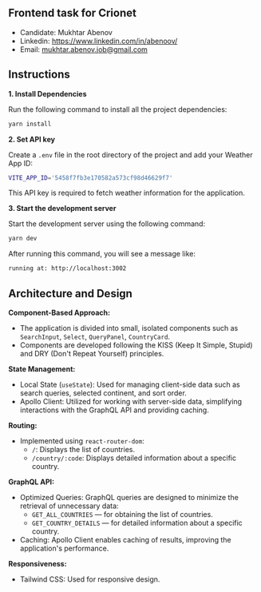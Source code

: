 ## Frontend task for Crionet

- Candidate: Mukhtar Abenov
- Linkedin: https://www.linkedin.com/in/abenoov/
- Email: mukhtar.abenov.job@gmail.com

## Instructions

**1. Install Dependencies**  

   Run the following command to install all the project dependencies:

```bash
yarn install
```

**2. Set API key**

   Create a ```.env``` file in the root directory of the project and add your Weather App ID:

```bash
VITE_APP_ID='5458f7fb3e170582a573cf98d46629f7'
```
   This API key is required to fetch weather information for the application.

**3. Start the development server**

Start the development server using the following command:

```bash
yarn dev
```

After running this command, you will see a message like:

```bash
running at: http://localhost:3002
```

## Architecture and Design

**Component-Based Approach:**

- The application is divided into small, isolated components such as `SearchInput`, `Select`, `QueryPanel`, `CountryCard`.
- Components are developed following the KISS (Keep It Simple, Stupid) and DRY (Don't Repeat Yourself) principles.

**State Management:**

- Local State (`useState`): Used for managing client-side data such as search queries, selected continent, and sort order.
- Apollo Client: Utilized for working with server-side data, simplifying interactions with the GraphQL API and providing caching.

**Routing:**

- Implemented using `react-router-dom`:
   - `/`: Displays the list of countries.
   - `/country/:code`: Displays detailed information about a specific country.

**GraphQL API:**

- Optimized Queries: GraphQL queries are designed to minimize the retrieval of unnecessary data:
   - `GET_ALL_COUNTRIES` — for obtaining the list of countries.
   - `GET_COUNTRY_DETAILS` — for detailed information about a specific country.
- Caching: Apollo Client enables caching of results, improving the application's performance.

**Responsiveness:**

- Tailwind CSS: Used for responsive design.

